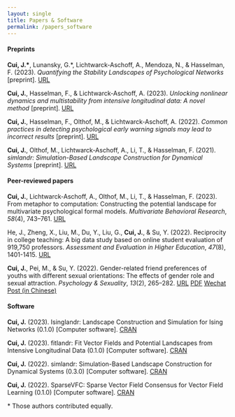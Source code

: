 ```yaml
---
layout: single
title: Papers & Software
permalink: /papers_software
---
```


#### Preprints

**Cui, J.\***, Lunansky, G.\*, Lichtwarck-Aschoff, A., Mendoza, N., & Hasselman, F. (2023). *Quantifying the Stability Landscapes of Psychological Networks* [preprint]. [URL](https://doi.org/10.31234/osf.io/nd8zc)

**Cui, J.**, Hasselman, F., & Lichtwarck-Aschoff, A. (2023). *Unlocking nonlinear dynamics and multistability from intensive longitudinal data: A novel method* [preprint]. [URL](https://doi.org/10.31234/osf.io/wjzg2)

**Cui, J.**, Hasselman, F., Olthof, M., & Lichtwarck-Aschoff, A. (2022). *Common practices in detecting psychological early warning signals may lead to incorrect results* [preprint]. [URL](https://doi.org/10.31234/osf.io/59fu4)

**Cui, J.**, Olthof, M., Lichtwarck-Aschoff, A., Li, T., & Hasselman, F. (2021). *simlandr: Simulation-Based Landscape Construction for Dynamical Systems* [preprint]. [URL](https://doi.org/10.31234/osf.io/pzva3)

#### Peer-reviewed papers

**Cui, J.**, Lichtwarck-Aschoff, A., Olthof, M., Li, T., & Hasselman, F. (2023). From metaphor to computation: Constructing the potential landscape for multivariate psychological formal models. *Multivariate Behavioral Research*, *58*(4), 743–761. [URL](https://doi.org/10.1080/00273171.2022.2119927)

He, J., Zheng, X., Liu, M., Du, Y., Liu, G., **Cui, J.**, & Su, Y. (2022). Reciprocity in college teaching: A big data study based on online student evaluation of 919,750 professors. *Assessment and Evaluation in Higher Education*, *47*(8), 1401-1415. [URL](https://doi.org/10.1080/02602938.2022.2067980)

**Cui, J.**, Pei, M., & Su, Y. (2022). Gender-related friend preferences of youths with different sexual orientations: The effects of gender role and sexual attraction. *Psychology & Sexuality*, *13*(2), 265–282. [URL](https://doi.org/10.1080/19419899.2020.1734066) [PDF](https://www.researchgate.net/profile/Jingmeng-Cui/publication/339464230_Gender-Related_Friend_Preferences_of_Youths_with_Different_Sexual_Orientations_The_effects_of_gender_role_and_sexual_attraction/links/5f00f04492851c52d6198cd8/Gender-Related-Friend-Preferences-of-Youths-with-Different-Sexual-Orientations-The-effects-of-gender-role-and-sexual-attraction.pdf) [Wechat Post (in Chinese)](https://mp.weixin.qq.com/s/iFszOH9CGLIipVQ7Zh7V7w)

#### Software

**Cui, J.** (2023). Isinglandr: Landscape Construction and Simulation for Ising Networks (0.1.0) [Computer software]. [CRAN](https://cran.r-project.org/package=Isinglandr)

**Cui, J.** (2023). fitlandr: Fit Vector Fields and Potential Landscapes from Intensive Longitudinal Data (0.1.0) [Computer software]. [CRAN](https://cran.r-project.org/package=fitlandr)

**Cui, J.** (2022). simlandr: Simulation-Based Landscape Construction for Dynamical Systems (0.3.0) [Computer software]. [CRAN](https://cran.r-project.org/package=simlandr)

**Cui, J.** (2022). SparseVFC: Sparse Vector Field Consensus for Vector Field Learning (0.1.0) [Computer software]. [CRAN](https://cran.r-project.org/package=SparseVFC)

\* Those authors contributed equally. 
